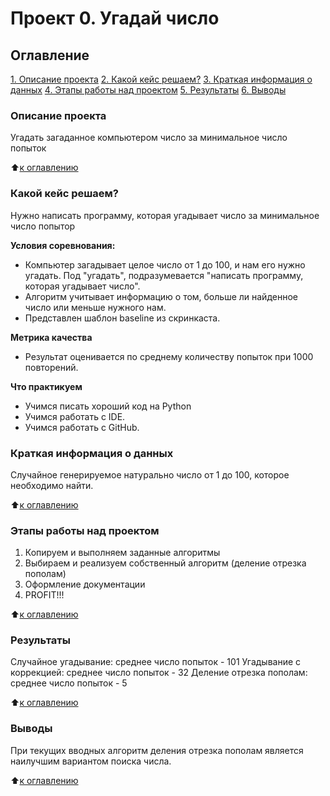 # Проект 0. Угадай число

## Оглавление
[1. Описание проекта](https://github.com/venza88/DST_Project/blob/main/project_0/readme.md#Описание-проекта)
[2. Какой кейс решаем?](https://github.com/venza88/DST_Project/blob/main/project_0/readme.md#Какой-кейс-решаем)
[3. Краткая информация о данных](https://github.com/venza88/DST_Project/blob/main/project_0/readme.md#Краткая-информация-о-данных)
[4. Этапы работы над проектом](https://github.com/venza88/DST_Project/blob/main/project_0/readme.md#Этапы-работы-над-проектом)
[5. Результаты](https://github.com/venza88/DST_Project/blob/main/project_0/readme.md#Результаты)
[6. Выводы](https://github.com/venza88/DST_Project/blob/main/project_0/readme.md#Выводы)

### Описание проекта
Угадать загаданное компьютером число за минимальное число попыток

:arrow_up:[к оглавлению]((https://github.com/venza88/DST_Project/blob/main/project_0/readme.md#Оглавление))


### Какой кейс решаем?
Нужно написать программу, которая угадывает число за минимальное число попытор

**Условия соревнования:**
- Компьютер загадывает целое число от 1 до 100, и нам его нужно угадать. Под "угадать", подразумевается "написать программу, которая угадывает число".
- Алгоритм учитывает информацию о том, больше ли найденное число или меньше нужного нам.
- Представлен шаблон baseline из скринкаста.

**Метрика качества**
- Результат оценивается по среднему количеству попыток при 1000 повторений.

**Что практикуем**
- Учимся писать хороший код на Python
- Учимся работать с IDE.
- Учимся работать с GitHub.

### Краткая информация о данных
Случайное генерируемое натурально число от 1 до 100, которое необходимо найти.

:arrow_up:[к оглавлению]((https://github.com/venza88/DST_Project/blob/main/project_0/readme.md#Оглавление))


### Этапы работы над проектом
1. Копируем и выполняем заданные алгоритмы
2. Выбираем и реализуем собственный алгоритм (деление отрезка пополам)
3. Оформление документации
4. PROFIT!!!

:arrow_up:[к оглавлению]((https://github.com/venza88/DST_Project/blob/main/project_0/readme.md#Оглавление))


### Результаты
Случайное угадывание: среднее число попыток - 101
Угадывание с коррекцией: среднее число попыток - 32
Деление отрезка пополам: среднее число попыток - 5

:arrow_up:[к оглавлению]((https://github.com/venza88/DST_Project/blob/main/project_0/readme.md#Оглавление))


### Выводы
При текущих вводных алгоритм деления отрезка пополам является наилучшим вариантом поиска числа.

:arrow_up:[к оглавлению]((https://github.com/venza88/DST_Project/blob/main/project_0/readme.md#Оглавление))